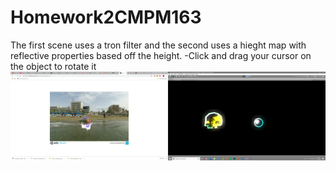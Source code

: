 # Homework2CMPM163

The first scene uses a tron filter and the second uses a hieght map with reflective properties based off the height. 
-Click and drag your cursor on the object to rotate it 
![](Screenshot%20(3).png)
